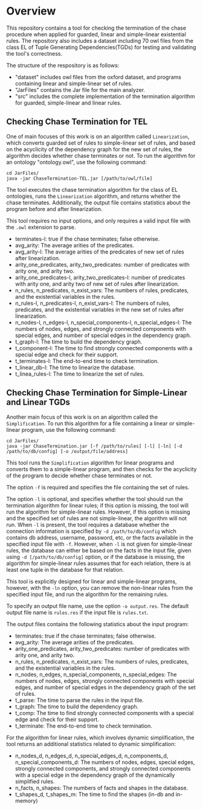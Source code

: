 # Overview

This repository contains a tool for checking the termination of the chase procedure when applied for guarded, linear and
simple-linear existential rules. The repository also includes a dataset including 70 owl files from the class EL of Tuple Generating Dependencies(TGDs) for testing and validating the tool's correctness.

The structure of the respository is as follows:

- \"dataset\" includes owl files from the oxford dataset, and programs containing linear and simple-linear set of rules.
- \"JarFiles\" contains the Jar file for the main analyzer.
- \"src\" includes the complete implementation of the termination algorithm for guarded, simple-linear and linear rules.

## Checking Chase Termination for TEL

One of main focuses of this work is on an algorithm called `Linearization`, which converts guarded set of rules to simple-linear set of rules, and based on the acyclicity of the dependency graph for the new set of rules, the algorithm decides whether chase terminates or not. To run the
algorithm for an ontology "ontology.owl", use the following command:

```
cd JarFiles/
java -jar ChaseTermination-TEL.jar [/path/to/owl/file]
```

The tool executes the chase termination algorithm for the class of EL ontologies, runs the `Linearization` algorithm, and returns whether the chase terminates. Additionally, the output
file contains statistics about the program before and after linearization.

This tool requires no input options, and only requires a valid input file with the `.owl` extension to parse.

- terminates-l: true if the chase terminates; false otherwise.
- avg_arity: The average arities of the predicates.
- avg_arity-l: The average arities of the predicates of new set of rules after linearization.
- arity_one_predicates, arity_two_predicates: number of predicates with arity one, and arity two.
- arity_one_predicates-l, arity_two_predicates-l: number of predicates with arity one, and arity two of new set of rules after linearization.
- n_rules, n_predicates, n_exist_vars: The numbers of rules, predicates, and the existential variables in the rules.
- n_rules-l, n_predicates-l, n_exist_vars-l: The numbers of rules, predicates, and the existential variables in the new set of rules after linearization.
- n_nodes-l, n_edges-l, n_special_components-l, n_special_edges-l: The numbers of nodes, edges, and strongly connected components with special edges, and number of special edges in the dependency graph.
- t_graph-l: The time to build the dependency graph.
- t_component-l: The time to find strongly connected components with a special edge and check for their support.
- t_terminates-l: The end-to-end time to check termination.
- t_linear_db-l: The time to linearize the database.
- t_linea_rules-l: The time to linearize the set of rules.

## Checking Chase Termination for Simple-Linear and Linear TGDs
Another main focus of this work is on an algorithm called the `Simplification`. To run this algorithm for a file containing a linear or simple-linear program, use the following command:

```
cd JarFiles/
java -jar ChaseTermination.jar [-f /path/to/rules] [-l] [-ln] [-d /path/to/db/config] [-o /output/file/address]
```
This tool runs the `Simplification` algorithm for linear programs and converts them to a simple-linear program, and then checks for the acyclicity of the program to decide whether chase terminates or not.

The option `-f` is required and specifies the file containing the set of rules.

The option `-l` is optional, and specifies whether the tool should run the termination algorithm for linear rules; if this option is
missing, the tool will run the algorithm for simple-linear rules. However, if this option is missing and the specified set of rules are not simple-linear, the algorithm will not run.
When `-l` is present, the tool requires a database whether the connection information is specified by `-d /path/to/db/config` which
contains db address, username, password, etc, or the facts available in the specified input file with `-f`. However, when `-l` is not given for simple-linear rules, the database can either be based on the facts in the input file, given using `-d [/path/to/db/config]` option, or if the database is missing, the algorithm for simple-linear rules assumes that for each relation, there is at
least one tuple in the database for that relation.

This tool is explicitly designed for linear and simple-linear programs, however, with the `-ln` option, you can remove the non-linear rules from the specified input file, and run the algorithm for the remaining rules.

To specify an output file name, use the option `-o output.res`. The default output file name is `rules.res` if the input
file is `rules.txt`.

The output files contains the following statistics about the input program:

- terminates: true if the chase terminates; false otherwise.
- avg_arity: The average arities of the predicates.
- arity_one_predicates, arity_two_predicates: number of predicates with arity one, and arity two.
- n_rules, n_predicates, n_exist_vars: The numbers of rules, predicates, and the existential variables in the rules.
- n_nodes, n_edges, n_special_components, n_special_edges: The numbers of nodes, edges, strongly connected components with special edges, and number of special edges in the dependency graph
  of the set of rules.
- t_parse: The time to parse the rules in the input file.
- t_graph: The time to build the dependency graph.
- t_comp: The time to find strongly connected components with a special edge and check for their support.
- t_terminate: The end-to-end time to check termination.

For the algorithm for linear rules, which involves dynamic simplification, the tool returns an additional statistics
related to dynamic simplification:

- n_nodes_d, n_edges_d, n_special_edges_d, n_components_d, n_special_components_d: The numbers of nodes, edges, special
  edges, strongly connected components, and strongly connected components with a special edge in the dependency graph of
  the dynamically simplified rules.
- n_facts, n_shapes: The numbers of facts and shapes in the database.
- t_shapes_d, t_shapes_m: The time to find the shapes (in-db and in-memory)